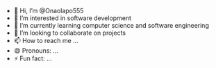 - 👋 Hi, I’m @Onaolapo555
- 👀 I’m interested in software development
- 🌱 I’m currently learning computer science and software engineering
- 💞️ I’m looking to collaborate on projects 
- 📫 How to reach me ...
- 😄 Pronouns: ...
- ⚡ Fun fact: ...

<!---
Onaolapo555/Onaolapo555 is a ✨ special ✨ repository because its `README.md` (this file) appears on your GitHub profile.
You can click the Preview link to take a look at your changes.
--->
